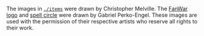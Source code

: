 The images in [`./items`](./items) were drawn by Christopher Melville. The [FanWar logo](./fanwar-logo.png) and [spell circle](./spell-circle.svg) were drawn by Gabriel Perko-Engel. These images are used with the permission of their respective artists who reserve all rights to their work.